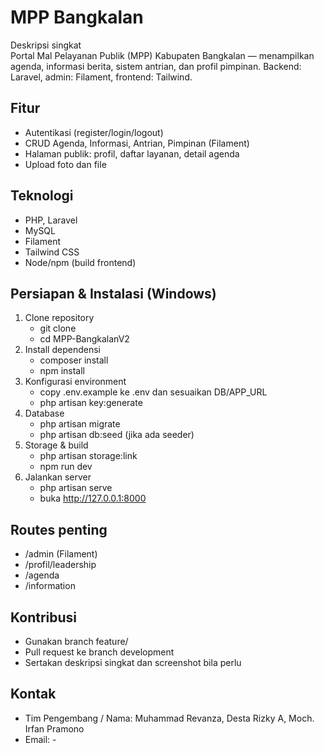 # MPP Bangkalan

Deskripsi singkat  
Portal Mal Pelayanan Publik (MPP) Kabupaten Bangkalan — menampilkan agenda, informasi berita, sistem antrian, dan profil pimpinan. Backend: Laravel, admin: Filament, frontend: Tailwind.

## Fitur
- Autentikasi (register/login/logout)
- CRUD Agenda, Informasi, Antrian, Pimpinan (Filament)
- Halaman publik: profil, daftar layanan, detail agenda
- Upload foto dan file

## Teknologi
- PHP, Laravel
- MySQL
- Filament
- Tailwind CSS
- Node/npm (build frontend)

## Persiapan & Instalasi (Windows)
1. Clone repository
   - git clone <repo-url>
   - cd MPP-BangkalanV2
2. Install dependensi
   - composer install
   - npm install
3. Konfigurasi environment
   - copy .env.example ke .env dan sesuaikan DB/APP_URL
   - php artisan key:generate
4. Database
   - php artisan migrate
   - php artisan db:seed (jika ada seeder)
5. Storage & build
   - php artisan storage:link
   - npm run dev
6. Jalankan server
   - php artisan serve
   - buka http://127.0.0.1:8000

## Routes penting
- /admin (Filament)
- /profil/leadership
- /agenda
- /information

## Kontribusi
- Gunakan branch feature/<nama>
- Pull request ke branch development
- Sertakan deskripsi singkat dan screenshot bila perlu

## Kontak
- Tim Pengembang / Nama: Muhammad Revanza, Desta Rizky A, Moch. Irfan Pramono 
- Email: -